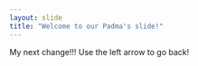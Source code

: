 ```yaml
---
layout: slide
title: "Welcome to our Padma's slide!"
---
```

My  next change!!!
Use the left arrow to go back!
